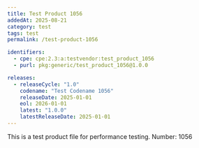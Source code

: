 ```yaml
---
title: Test Product 1056
addedAt: 2025-08-21
category: test
tags: test
permalink: /test-product-1056

identifiers:
  - cpe: cpe:2.3:a:testvendor:test_product_1056
  - purl: pkg:generic/test_product_1056@1.0.0

releases:
  - releaseCycle: "1.0"
    codename: "Test Codename 1056"
    releaseDate: 2025-01-01
    eol: 2026-01-01
    latest: "1.0.0"
    latestReleaseDate: 2025-01-01
---
```


This is a test product file for performance testing. Number: 1056

